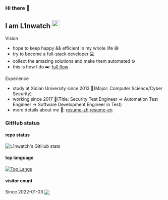 ### Hi there 👋

## I am L1nwatch <img src="https://media.giphy.com/media/EuOuBN9hYZ8qxIARrL/giphy.gif" width="25">

Vision
- hope to keep happy && efficient in my whole life 😄
- try to become a full-stack developer 💻
- collect the amazing solutions and make them automated ⚙️
- this is how I do ➡️: [full flow](https://github.com/L1nwatch/L1nwatch/blob/main/life-flow.drawio.png)

Experience
- study at Xidian University since 2013 🏫(Major: Computer Science/Cyber Security)
- working since 2017 🏢(Title: Security Test Engineer -> Automation Test Engineer -> Software Development Engineer in Test)
- more details about me 👀: [resume-zh](http://watch0.top/articles/about_me/),[resume-en](http://watch0.top/articles/about_me_en/)

### GitHub status

#### repo status

![L1nwatch's GitHub stats](https://github-readme-stats.vercel.app/api?username=L1nwatch&show_icons=true&theme=tokyonight)

#### top language

[![Top Langs](https://github-readme-stats.vercel.app/api/top-langs/?username=L1nwatch&layout=compact)](https://github.com/L1nwatch/github-readme-stats)

#### visitor count

<div>Since 2022-01-03 <img src="https://komarev.com/ghpvc/?username=L1nwatch&&style=flat-square" align="center" /> </div>  
